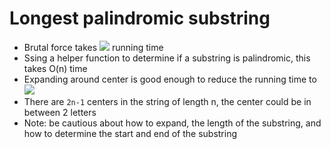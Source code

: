# Longest palindromic substring
+ Brutal force takes ![](http://latex.codecogs.com/gif.latex?\\O(n^3))
 running time 
+ Ssing a helper function to determine if a substring is palindromic, this takes O(n) time
+ Expanding around center is good enough to reduce the running time to ![](http://latex.codecogs.com/gif.latex?\\O(n^2))
+ There are `2n-1` centers in the string of length n, the center could be in between 2 letters
+ Note: be cautious about how to expand, the length of the substring, and how to determine the start and end of the substring